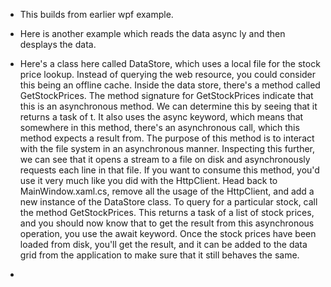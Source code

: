 

- This builds from earlier wpf example.
 
- Here is another example which reads the data async ly and then desplays the data. 

- Here's a class here called DataStore, which uses a local file for the stock price lookup. Instead of querying the web resource, you could consider this being an offline cache. Inside the data store, there's a method called GetStockPrices. The method signature for GetStockPrices indicate that this is an asynchronous method. We can determine this by seeing that it returns a task of t. It also uses the async keyword, which means that somewhere in this method, there's an asynchronous call, which this method expects a result from. The purpose of this method is to interact with the file system in an asynchronous manner. Inspecting this further, we can see that it opens a stream to a file on disk and asynchronously requests each line in that file. If you want to consume this method, you'd use it very much like you did with the HttpClient. Head back to MainWindow.xaml.cs, remove all the usage of the HttpClient, and add a new instance of the DataStore class. To query for a particular stock, call the method GetStockPrices. This returns a task of a list of stock prices, and you should now know that to get the result from this asynchronous operation, you use the await keyword. Once the stock prices have been loaded from disk, you'll get the result, and it can be added to the data grid from the application to make sure that it still behaves the same. 

- 